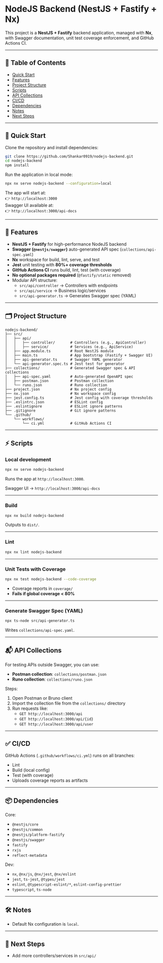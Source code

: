 # NodeJS Backend (NestJS + Fastify + Nx)

This project is a **NestJS + Fastify** backend application, managed with **Nx**, with Swagger documentation, unit test coverage enforcement, and GitHub Actions CI.

---

## 📑 Table of Contents

- [Quick Start](#-quick-start)
- [Features](#-features)
- [Project Structure](#-project-structure)
- [Scripts](#-scripts)
- [API Collections](#-api-collections)
- [CI/CD](#-cicd)
- [Dependencies](#-dependencies)
- [Notes](#-notes)
- [Next Steps](#-next-steps)

---

## 🚀 Quick Start

Clone the repository and install dependencies:

```bash
git clone https://github.com/Shankar0919/nodejs-backend.git
cd nodejs-backend
npm install
```

Run the application in local mode:

```bash
npx nx serve nodejs-backend --configuration=local
```

The app will start at:  
👉 `http://localhost:3000`  
Swagger UI available at:  
👉 `http://localhost:3000/api-docs`

---

## 🚀 Features

- **NestJS + Fastify** for high-performance NodeJS backend
- **Swagger (`@nestjs/swagger`)** auto-generated API spec (`collections/api-spec.yaml`)
- **Nx** workspace for build, lint, serve, and test
- **Jest** unit testing with **80%+ coverage thresholds**
- **GitHub Actions CI** runs build, lint, test (with coverage)
- **No optional packages required** (`@fastify/static` removed)
- Modular API structure:
  - `src/api/controller` → Controllers with endpoints
  - `src/api/service` → Business logic/services
  - `src/api-generator.ts` → Generates Swagger spec (YAML)

---

## 🗂 Project Structure

```tree
nodejs-backend/
├── src/
│   ├── api/
│   │   ├── controller/       # Controllers (e.g., ApiController)
│   │   ├── service/          # Services (e.g., ApiService)
│   ├── app.module.ts         # Root NestJS module
│   ├── main.ts               # App bootstrap (Fastify + Swagger UI)
│   ├── api-generator.ts      # Swagger YAML generator
│   └── api-generator.spec.ts # Jest test for generator
├── collections/              # Generated Swagger spec & API collections
│   ├── api-spec.yaml         # Auto-generated OpenAPI spec
│   ├── postman.json          # Postman collection
│   └── runo.json             # Runo collection
├── project.json              # Nx project config
├── nx.json                   # Nx workspace config
├── jest.config.ts            # Jest config with coverage thresholds
├── .eslintrc.json            # ESLint config
├── .eslintignore             # ESLint ignore patterns
├── .gitignore                # Git ignore patterns
└── .github/
    └── workflows/
        └── ci.yml            # GitHub Actions CI
```

---

## ⚡ Scripts

### Local development

```bash
npx nx serve nodejs-backend
```

Runs the app at `http://localhost:3000`.

Swagger UI → `http://localhost:3000/api-docs`

---

### Build

```bash
npx nx build nodejs-backend
```

Outputs to `dist/`.

---

### Lint

```bash
npx nx lint nodejs-backend
```

---

### Unit Tests with Coverage

```bash
npx nx test nodejs-backend --code-coverage
```

- Coverage reports in `coverage/`
- **Fails if global coverage < 80%**

---

### Generate Swagger Spec (YAML)

```bash
npx ts-node src/api-generator.ts
```

Writes `collections/api-spec.yaml`.

---

## 📬 API Collections

For testing APIs outside Swagger, you can use:

- **Postman collection**: `collections/postman.json`
- **Runo collection**: `collections/runo.json`

Steps:

1. Open Postman or Bruno client
2. Import the collection file from the `collections/` directory
3. Run requests like:
   - `GET http://localhost:3000/api`
   - `GET http://localhost:3000/api/{id}`
   - `GET http://localhost:3000/api/user`

---

## ✅ CI/CD

GitHub Actions (`.github/workflows/ci.yml`) runs on all branches:

- Lint
- Build (local config)
- Test (with coverage)
- Uploads coverage reports as artifacts

---

## 📦 Dependencies

Core:

- `@nestjs/core`
- `@nestjs/common`
- `@nestjs/platform-fastify`
- `@nestjs/swagger`
- `fastify`
- `rxjs`
- `reflect-metadata`

Dev:

- `nx`, `@nx/js`, `@nx/jest`, `@nx/eslint`
- `jest`, `ts-jest`, `@types/jest`
- `eslint`, `@typescript-eslint/*`, `eslint-config-prettier`
- `typescript`, `ts-node`

---

## 🛠 Notes

- Default Nx configuration is `local`.

---

## 🔮 Next Steps

- Add more controllers/services in `src/api/`
